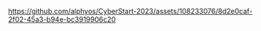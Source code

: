 

https://github.com/alphyos/CyberStart-2023/assets/108233076/8d2e0caf-2f02-45a3-b94e-bc3919906c20

